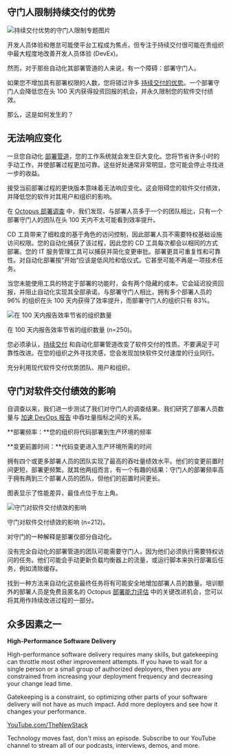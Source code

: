 ## 守门人限制持续交付的优势
![持续交付优势的守门人限制专题图片](https://cdn.thenewstack.io/media/2024/05/0f7b4026-restrain-1024x576.jpg)

开发人员体验和倦怠可能使平台工程成为焦点，但专注于持续交付很可能在贵组织中最大程度地改善开发人员体验 (DevEx)。

然而，对于那些自动化其部署管道的人来说，有一个障碍：部署守门人。

如果您不增加具有部署权限的人数，您将错过许多 [持续交付的优势](https://thenewstack.io/ci-cd/)。一个部署守门人会降低您在头 100 天内获得投资回报的机会，并永久限制您的软件交付绩效。

那么，这是如何发生的？

## 无法响应变化

一旦您自动化 [部署管道](https://thenewstack.io/ci-is-not-cd/)，您的工作系统就会发生巨大变化。您将节省许多小时的手动工作，并使部署过程更加可靠。这些好处通常非常明显，您可能会停止寻找进一步的收益。

接受当前部署过程的更快版本意味着无法响应变化。这会阻碍您的软件交付绩效，并降低您的软件对其用户和组织的影响。

在 [Octopus 部署调查](https://octopus.com/whitepapers/deployment-survey-report-2023) 中，我们发现，与部署人员多于一个的团队相比，只有一个部署守门人的团队在头 100 天内不太可能看到效率提升。

CD 工具带来了细粒度的基于角色的访问控制，因此部署人员不需要特权基础设施访问权限。您的自动化捕获了该过程，因此您的 CD 工具每次都会以相同的方式部署。您的 IT 服务管理工具可以捕获并简化变更审批。部署更具可重复性和可靠性。对自动化部署按“开始”应该是低风险和低仪式。它甚至可能不再是一项技术任务。

当您未能使用工具的特定于部署的功能时，会有两个隐藏的成本。它会延迟投资回报，并阻止自动化实现其全部承诺。与部署守门人相比，拥有多个部署人员的 96% 的组织在头 100 天内获得了效率提升，而部署守门人的组织只有 83%。

![在 100 天内报告效率节省的组织数量](https://cdn.thenewstack.io/media/2024/05/a2879b62-image2.png)

在 100 天内报告效率节省的组织数量 (n=250)。

您必须承认，[持续交付](https://thenewstack.io/continuous-delivery-gold-standard-for-software-development/) 和自动化部署管道改变了软件交付的性质。不要满足于可靠性改进。在您的组织之外寻找灵感，您会发现加快软件交付速度的行业同行。

充分利用现代软件交付优势团队、用户和组织。

## 守门对软件交付绩效的影响

自调查以来，我们进一步测试了我们对守门人的调查结果。我们研究了部署人员数量与 [加速 DevOps 报告](https://dora.dev/research/) 中吞吐量指标之间的关系。

**部署频率：**您的组织将代码部署到生产环境的频率

**变更前置时间：**代码变更进入生产环境所需的时间

拥有四个或更多部署人员的团队实现了最高的吞吐量绩效水平。他们的变更前置时间更短，部署更频繁。就其他两组而言，有一个有趣的结果：守门人的部署频率高于拥有两到三个部署人员的团队，但他们的前置时间更长。

图表显示了性能差异，最佳点位于左上角。

![守门对软件交付绩效的影响](https://cdn.thenewstack.io/media/2024/05/00797aef-image1.png)

守门对软件交付绩效的影响 (n=212)。

对守门的一种解释是部署仅部分自动化。

没有完全自动化的部署管道的团队可能需要守门人，因为他们必须执行需要特权访问的任务。他们可能会手动更新负载均衡器上的流量，或运行脚本来执行部署后任务，例如清除缓存。

找到一种方法来自动化这些最终任务将有可能安全地增加部署人员的数量。培训额外的部署人员是免费且匿名的 Octopus [部署能力评估](https://octopus.com/deployment-capability-assessment) 中的关键改进机会，您可以将其用作持续改进过程的一部分。

## 众多因素之一
**High-Performance Software Delivery**

High-performance software delivery requires many skills, but gatekeeping can throttle most other improvement attempts. If you have to wait for a single person or a small group of authorized deployers, then you are constrained from increasing your deployment frequency and decreasing your change lead time.

Gatekeeping is a constraint, so optimizing other parts of your software delivery will not have as much impact. Add more deployers and see how it changes your performance.

[YouTube.com/TheNewStack](https://youtube.com/thenewstack?sub_confirmation=1)

Technology moves fast, don't miss an episode. Subscribe to our YouTube channel to stream all of our podcasts, interviews, demos, and more.